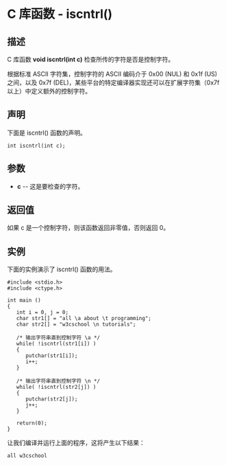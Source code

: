 
# C 库函数 - iscntrl()

  

## 描述

C 库函数 **void iscntrl(int c)** 检查所传的字符是否是控制字符。

根据标准 ASCII 字符集，控制字符的 ASCII 编码介于 0x00 (NUL) 和 0x1f (US) 之间，以及 0x7f (DEL)，某些平台的特定编译器实现还可以在扩展字符集（0x7f 以上）中定义额外的控制字符。

## 声明

下面是 iscntrl() 函数的声明。

```
int iscntrl(int c);

```

## 参数

*   **c** -- 这是要检查的字符。

## 返回值

如果 c 是一个控制字符，则该函数返回非零值，否则返回 0。

## 实例

下面的实例演示了 iscntrl() 函数的用法。

```
#include <stdio.h>
#include <ctype.h>

int main ()
{
   int i = 0, j = 0;
   char str1[] = "all \a about \t programming";
   char str2[] = "w3cschool \n tutorials";

   /* 输出字符串直到控制字符 \a */
   while( !iscntrl(str1[i]) ) 
   {
      putchar(str1[i]);
      i++;
   }

   /* 输出字符串直到控制字符 \n */
   while( !iscntrl(str2[j]) ) 
   {
      putchar(str2[j]);
      j++;
   }

   return(0);
}

```

让我们编译并运行上面的程序，这将产生以下结果：

```
all w3cschool 

```

  

